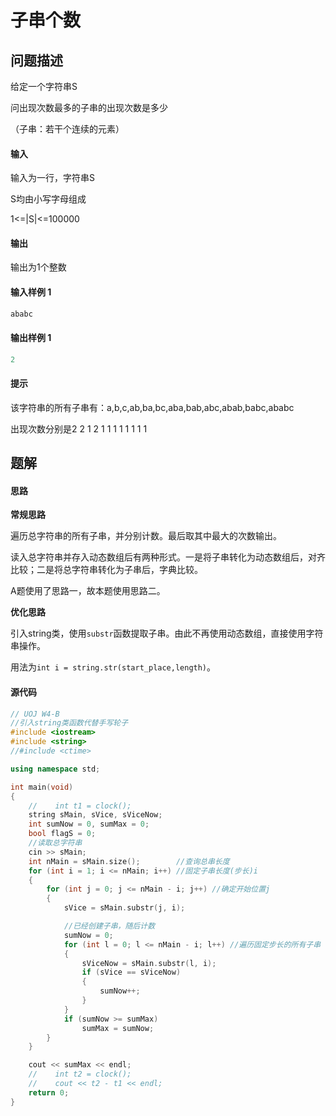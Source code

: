 # 子串个数

## 问题描述

给定一个字符串S

问出现次数最多的子串的出现次数是多少

（子串：若干个连续的元素）

#### 输入

输入为一行，字符串S

S均由小写字母组成

1<=|S|<=100000

#### 输出

输出为1个整数

#### 输入样例 1 

```c
ababc
```

#### 输出样例 1

```c
2
```

#### 提示

该字符串的所有子串有：a,b,c,ab,ba,bc,aba,bab,abc,abab,babc,ababc

出现次数分别是2 2 1 2 1 1 1 1 1 1 1 1



## 题解

#### 思路

**常规思路**

遍历总字符串的所有子串，并分别计数。最后取其中最大的次数输出。

读入总字符串并存入动态数组后有两种形式。一是将子串转化为动态数组后，对齐比较；二是将总字符串转化为子串后，字典比较。

A题使用了思路一，故本题使用思路二。

**优化思路**

引入string类，使用`substr`函数提取子串。由此不再使用动态数组，直接使用字符串操作。

用法为`int i = string.str(start_place,length)`。

#### 源代码

```cpp
// UOJ W4-B
//引入string类函数代替手写轮子
#include <iostream>
#include <string>
//#include <ctime>

using namespace std;

int main(void)
{
    //    int t1 = clock();
    string sMain, sVice, sViceNow;
    int sumNow = 0, sumMax = 0;
    bool flagS = 0;
    //读取总字符串
    cin >> sMain;
    int nMain = sMain.size();        //查询总串长度
    for (int i = 1; i <= nMain; i++) //固定子串长度(步长)i
    {
        for (int j = 0; j <= nMain - i; j++) //确定开始位置j
        {
            sVice = sMain.substr(j, i);

            //已经创建子串，随后计数
            sumNow = 0;
            for (int l = 0; l <= nMain - i; l++) //遍历固定步长的所有子串
            {
                sViceNow = sMain.substr(l, i);
                if (sVice == sViceNow)
                {
                    sumNow++;
                }
            }
            if (sumNow >= sumMax)
                sumMax = sumNow;
        }
    }

    cout << sumMax << endl;
    //    int t2 = clock();
    //    cout << t2 - t1 << endl;
    return 0;
}
```

